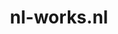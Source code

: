 ---
layout: post
title: "nl-works.nl"
internal_url: "/dutchgov/nl-works.nl.html"
subdomains_count: 2
all_subdomains_count: 2
urls_count: 2
ssl_rank: 0
http_rank: 30
url_link: /data/nl-works.nl/urls.txt
all_subdomains_link: /data/nl-works.nl/all_subdomains.txt
subdomains_link: /data/nl-works.nl/subdomains.txt
categories: dutchgov
---